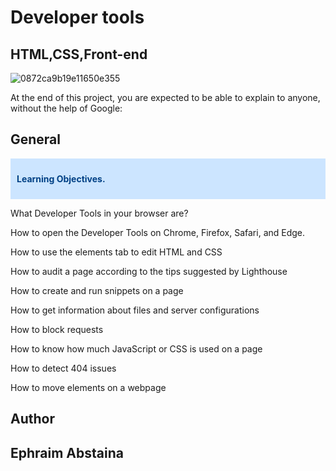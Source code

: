 #  Developer tools

## HTML,CSS,Front-end

![0872ca9b19e11650e355](https://github.com/Abstaina44/alx-frontend/assets/48015890/88995dc9-98ce-474b-b8b1-3bb53d308510)


At the end of this project, you are expected to be able to explain to anyone, without the help of Google:

## General


<div style="background-color: #cce5ff; padding: 10px;">
    <p style="color: #004085; font-weight: bold;"> Learning Objectives.</p>
</div>

<p> What Developer Tools in your browser are? </p>
<p> How to open the Developer Tools on Chrome, Firefox, Safari, and Edge. </p>
<p> How to use the elements tab to edit HTML and CSS </p
<p> How to audit a page according to the tips suggested by Lighthouse </p>
<p> How to create and run snippets on a page </p>
<p> How to get information about files and server configurations </p>
<p> How to block requests </p>
<p> How to know how much JavaScript or CSS is used on a page </p>
<p> How to detect 404 issues </p>
<p> How to move elements on a webpage </p>

## Author

## Ephraim Abstaina
